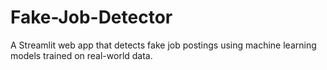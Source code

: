 # Fake-Job-Detector

A Streamlit web app that detects fake job postings using machine learning models trained on real-world data.
